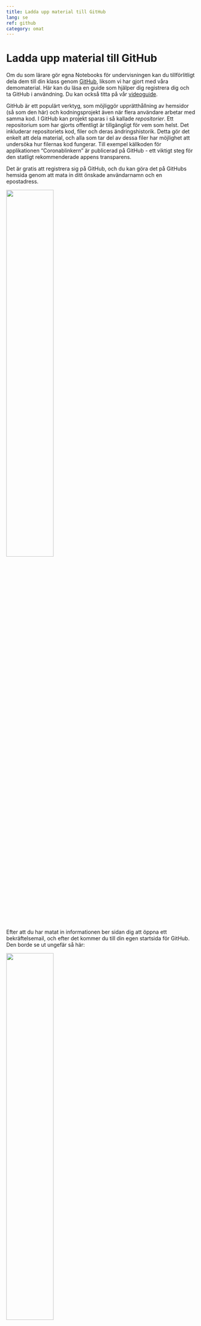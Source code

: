 ```yaml
---
title: Ladda upp material till GitHub
lang: se
ref: github
category: omat
---
```


# Ladda upp material till GitHub

Om du som lärare gör egna Notebooks för undervisningen kan du tillförlitligt dela dem
till din klass genom [GitHub](https://github.com/), liksom vi har gjort med våra demomaterial.
Här kan du läsa en guide som hjälper dig registrera dig och ta GitHub i användning. Du kan också titta på vår [videoguide](https://youtu.be/Mu8UqQhNc0M).

GitHub är ett populärt verktyg, som möjliggör upprätthållning av hemsidor (så som den här) och kodningsprojekt även när flera användare arbetar med samma kod. I GitHub kan projekt sparas i så kallade *repositorier*. Ett repositorium som har gjorts offentligt är tillgängligt för vem som helst. Det inkluderar repositoriets kod, filer och deras ändringshistorik. Detta gör det enkelt att dela material, och alla som tar del av dessa filer har möjlighet att undersöka hur filernas kod fungerar. Till exempel källkoden för applikationen “Coronablinkern” är publicerad på GitHub - ett viktigt steg för den statligt rekommenderade appens transparens.

Det är gratis att registrera sig på GitHub, och du kan göra det på GitHubs hemsida genom att mata in ditt önskade användarnamn och en epostadress.

<img src="/assets/img/github-signup.png" width="50%">

Efter att du har matat in informationen ber sidan dig att öppna ett bekräftelsemail, och efter det kommer du till din egen startsida för GitHub. Den borde se ut ungefär så här:

<img src="/assets/img/github-signedin.png" width="50%">

Vi kan börja med att skapa ett nytt repositorium. Det här kan du göra via knappen i högra övre hörnet.
Observera att du först måste öppna bekräftelsemailet som borde ha kommit till din epost.

<img src="/assets/img/github-new-repo.png" width="20%">

När du som GitHub-användare skapar ett repositorium syns ditt användarnamn som filens “owner”. (exmpl1 i exempelbilden) Du får namnge projektet och välja om det ska vara offentligt eller privat. Om du har tänkt dela materialet t.ex. i undervisningssyfte är det enklast att göra den offentlig. Dessutom kan det löna sig att lägga till en README-mapp med instruktioner för framtida användare. Om du vill att andra fritt ska kunna använda och vidareutveckla ditt offentliga material borde du bekanta dig med licensering av repositorier. Om man inte ändrar repositoriernas licensinställningar är de skyddade under upphovsrättslagen.

<img src="/assets/img/github-create-new-repo.png" width="50%">

När du har klickat på knappen “Create repository”, borde det öppna en översikt över ditt nya repositorium:

<img src="/assets/img/github-project.png" width="50%">

Wow, Du har skapat ditt första GitHub-repositorium! Nu kan du skapa eller ladda in filer med knapparna “Add file”/”Create new file”/”Upload files”. Du kan också skapa en underordnad mapp genom att skriva in den nya mappens önskade namn i filnamnsrutan, följt av ett / snedstreck, och namnet på den nya filen. (Exempel: Du vill skapa filen “uppgiftsbeskrivning” i mappen “README”, men “README” finns inte ännu. Klicka “Create new file” och skriv in README/uppgiftsbeskrivning)

Nu kan du dela dina Notebooks på GitHub!
